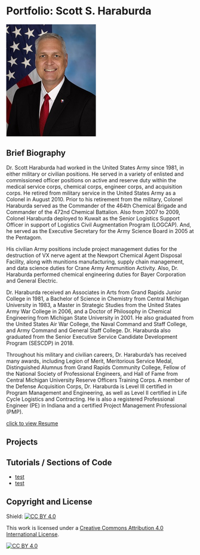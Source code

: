 # Portfolio: Scott S. Haraburda
![photo](haraburda_photo.jpg)

## Brief Biography

Dr. Scott Haraburda had worked in the United States Army since 1981, in either military or civilian positions. He served in a variety of enlisted and commissioned officer positions on active and reserve duty within the medical service corps, chemical corps, engineer corps, and acquisition corps. He retired from military service in the United States Army as a Colonel in August 2010. Prior to his retirement from the military, Colonel Haraburda served as the Commander of the 464th Chemical Brigade and Commander of the 472nd Chemical Battalion. Also from 2007 to 2009, Colonel Haraburda deployed to Kuwait as the Senior Logistics Support Officer in support of Logistics Civil Augmentation Program (LOGCAP). And, he served as the Executive Secretary for the Army Science Board in 2005 at the Pentagom.

His civilian Army positions include project management duties for the destruction of VX nerve agent at the Newport Chemical Agent Disposal Facility, along with munitions manufacturing, supply chain management, and data science duties for Crane Army Ammunition Activity. Also, Dr. Haraburda performed chemical engineering duties for Bayer Corporation and General Electric.

Dr. Haraburda received an Associates in Arts from Grand Rapids Junior College in 1981, a Bachelor of Science in Chemistry from Central Michigan University in 1983, a Master in Strategic Studies from the United States Army War College in 2006, and a Doctor of Philosophy in Chemical Engineering from Michigan State University in 2001. He also graduated from the United States Air War College, the Naval Command and Staff College, and Army Command and General Staff College. Dr. Haraburda also graduated from the Senior Executive Service Candidate Development Program (SESCDP) in 2018.

Throughout his military and civilian careers, Dr. Haraburda’s has received many awards, including Legion of Merit, Meritorious Service Medal, Distinguished Alumnus from Grand Rapids Community College, Fellow of the National Society of Professional Engineers, and Hall of Fame from Central Michigan University Reserve Officers Training Corps.  A member of the Defense Acquisition Corps, Dr. Haraburda is Level III certified in Program Management and Engineering, as well as Level II certified in Life Cycle Logistics and Contracting. He is also a registered Professional Engineer (PE) in Indiana and a certified Project Management Professional (PMP).

[click to view Resume](resume.docx)

## Projects

## Tutorials / Sections of Code
* [test](https://github.com/users/Haraburda/projects/1)
* [test](https://haraburda.github.io/test/)

## Copyright and License
Shield: [![CC BY 4.0][cc-by-shield]][cc-by]

This work is licensed under a
[Creative Commons Attribution 4.0 International License][cc-by].

[![CC BY 4.0][cc-by-image]][cc-by]

[cc-by]: http://creativecommons.org/licenses/by/4.0/
[cc-by-image]: https://i.creativecommons.org/l/by/4.0/88x31.png
[cc-by-shield]: https://img.shields.io/badge/License-CC%20BY%204.0-lightgrey.svg
